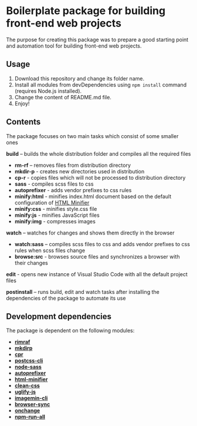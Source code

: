 # Boilerplate package for building front-end web projects

The purpose for creating this package was to prepare a good starting point and automation tool for building front-end web projects.

## Usage
1. Download this repository and change its folder name.
2. Install all modules from devDependencies using `npm install` command (requires Node.js installed).
3. Change the content of README.md file.
4. Enjoy!

## Contents
The package focuses on two main tasks which consist of some smaller ones

**build** – builds the whole distribution folder and compiles all the required files
* **rm-rf** – removes files from distribution directory
* **mkdir-p** - creates new directories used in distribution
* **cp-r** - copies files which will not be processed to distribution directory
* **sass** - compiles scss files to css
* **autoprefixer** - adds vendor prefixes to css rules
* **minify:html** - minifies index.html document based on the default configuration of [HTML Minifier]("https://kangax.github.io/html-minifier/")
* **minify:css** - minifies style.css file
* **minify:js** - minifies JavaScript files
* **minify:img** - compresses images

**watch** – watches for changes and shows them directly in the browser
* **watch:sass** – compiles scss files to css and adds vendor prefixes to css rules when scss files change
* **browse:src** - browses source files and synchronizes a browser with their changes

**edit** - opens new instance of Visual Studio Code with all the default project files

**postinstall** – runs build, edit and watch tasks after installing the dependencies of the package to automate its use

## Development dependencies

The package is dependent on the following modules:
* <a href="http://www.npmjs.com/package/rimraf" target="_blank">**rimraf**</a>
* <a href="http://www.npmjs.com/package/mkdirp" target="_blank">**mkdirp**</a>
* <a href="http://www.npmjs.com/package/cpr" target="_blank">**cpr**</a>
* <a href="http://www.npmjs.com/package/postcss-cli" target="_blank">**postcss-cli**</a>
* <a href="http://www.npmjs.com/package/node-sass" target="_blank">**node-sass**</a>
* <a href="http://www.npmjs.com/package/autoprefixer" target="_blank">**autoprefixer**</a>
* <a href="http://www.npmjs.com/package/html-minifier" target="_blank">**html-minifier**</a>
* <a href="http://www.npmjs.com/package/clean-css" target="_blank">**clean-css**</a>
* <a href="http://www.npmjs.com/package/uglify-js" target="_blank">**uglify-js**</a>
* <a href="http://www.npmjs.com/package/imagemin-cli" target="_blank">**imagemin-cli**</a>
* <a href="http://www.npmjs.com/package/browser-sync" target="_blank">**browser-sync**</a>
* <a href="http://www.npmjs.com/package/onchange" target="_blank">**onchange**</a>
* <a href="http://www.npmjs.com/package/npm-run-all" target="_blank">**npm-run-all**</a>
